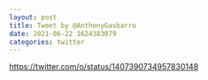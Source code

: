 ```yaml
--- 
layout: post 
title: Tweet by @AnthonyGasbarro 
date: 2021-06-22 1624383079 
categories: twitter 
--- 
```

https://twitter.com/o/status/1407390734957830148